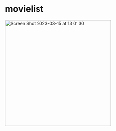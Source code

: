 # movielist
<img width="342" alt="Screen Shot 2023-03-15 at 13 01 30" src="https://user-images.githubusercontent.com/22588343/225222728-7e33e0b2-f075-42ad-87c1-e6a987d8d7b5.png">
